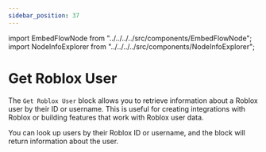 ```yaml
---
sidebar_position: 37
---
```


import EmbedFlowNode from "../../../../src/components/EmbedFlowNode";
import NodeInfoExplorer from "../../../../src/components/NodeInfoExplorer";

# Get Roblox User

<EmbedFlowNode type="action_roblox_user_get" />

The `Get Roblox User` block allows you to retrieve information about a Roblox user by their ID or username. This is useful for creating integrations with Roblox or building features that work with Roblox user data.

You can look up users by their Roblox ID or username, and the block will return information about the user.

<NodeInfoExplorer type="action_roblox_user_get" />
